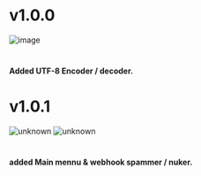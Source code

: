 # v1.0.0

![image](https://user-images.githubusercontent.com/107626872/174494659-87b4081b-4e61-44fd-bedd-79c51eb95472.png)
#
**Added UTF-8 Encoder / decoder.**

# v1.0.1
![unknown](https://user-images.githubusercontent.com/107626872/174596047-7f1003ba-5934-4653-8f4f-a3c1dd6aca77.png)
![unknown](https://user-images.githubusercontent.com/107626872/174595970-d2853c09-72ce-48e2-aae0-ec2c897e06c2.png)
#
**added Main mennu & webhook spammer / nuker.**
